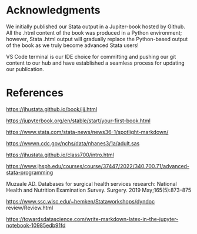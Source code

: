 # Acknowledgments

We initially published our Stata output in a Jupiter-book hosted by Github. All the .html content of the book was produced in a Python environment; however, Stata .html output will gradually replace the Python-based output of the book as we truly become advanced Stata users!

VS Code terminal is our IDE choice for committing and pushing our git content to our hub and have established a seamless process for updating our publication.

# References

https://jhustata.github.io/book/jjj.html

https://jupyterbook.org/en/stable/start/your-first-book.html

https://www.stata.com/stata-news/news36-1/spotlight-markdown/

https://wwwn.cdc.gov/nchs/data/nhanes3/1a/adult.sas

https://jhustata.github.io/class700/intro.html

https://www.jhsph.edu/courses/course/37447/2022/340.700.71/advanced-stata-programming

Muzaale AD. Databases for surgical health services research: National Health and Nutrition Examination Survey. Surgery. 2019 May;165(5):873-875

https://www.ssc.wisc.edu/~hemken/Stataworkshops/dyndoc review/Review.html

https://towardsdatascience.com/write-markdown-latex-in-the-jupyter-notebook-10985edb91fd
